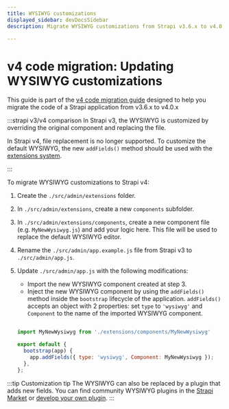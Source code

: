```yaml
---
title: WYSIWYG customizations
displayed_sidebar: devDocsSidebar
description: Migrate WYSIWYG customizations from Strapi v3.6.x to v4.0.x with step-by-step instructions

---
```


# v4 code migration: Updating WYSIWYG customizations

This guide is part of the [v4 code migration guide](/dev-docs/migration/v3-to-v4/code-migration.md) designed to help you migrate the code of a Strapi application from v3.6.x to v4.0.x

:::strapi v3/v4 comparison
In Strapi v3, the WYSIWYG is customized by overriding the original component and replacing the file.

In Strapi v4, file replacement is no longer supported. To customize the default WYSIWYG, the new `addFields()` method should be used with the [extensions system](/dev-docs/admin-panel-customization#extension).

:::

To migrate WYSIWYG customizations to Strapi v4:

1. Create the `./src/admin/extensions` folder.

2. In `./src/admin/extensions`, create a new `components` subfolder.

3. In `./src/admin/extensions/components`, create a new component file (e.g. `MyNewWysiwyg.js`) and add your logic here. This file will be used to replace the default WYSIWYG editor.

4. Rename the `./src/admin/app.example.js` file from Strapi v3 to `./src/admin/app.js`.

5. Update `./src/admin/app.js` with the following modifications:

    * Import the new WYSIWYG component created at step 3.
    * Inject the new WYSIWYG component by using the `addFields()` method inside the `bootstrap` lifecycle of the application. `addFields()` accepts an object with 2 properties: set `type` to `'wysiwyg'` and `Component` to the name of the imported WYSIWYG component.

    ```js title="./src/admin/app.js"

    import MyNewWysiwyg from './extensions/components/MyNewWysiwyg'

    export default {
      bootstrap(app) {
        app.addFields({ type: 'wysiwyg', Component: MyNewWysiwyg });
      },
    };
    ```

:::tip Customization tip
The WYSIWYG can also be replaced by a plugin that adds new fields. You can find community WYSIWYG plugins in the [Strapi Market](https://market.strapi.io) or [develop your own plugin](/dev-docs/plugins-development).
:::
